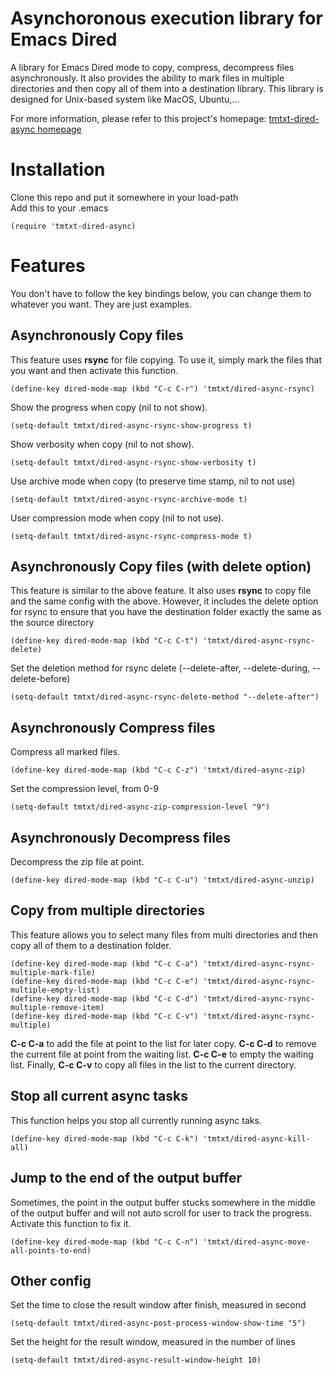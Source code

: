 # Asynchoronous execution library for Emacs Dired

A library for Emacs Dired mode to copy, compress, decompress files
asynchronously. It also provides the ability to mark files in multiple
directories and then copy all of them into a destination library. This library
is designed for Unix-based system like MacOS, Ubuntu,...

For more information, please refer to this project's homepage:
[tmtxt-dired-async homepage](http://truongtx.me/tmtxt-dired-async.html)

# Installation

Clone this repo and put it somewhere in your load-path  
Add this to your .emacs

	(require 'tmtxt-dired-async)

# Features

You don't have to follow the key bindings below, you can change them to whatever
you want. They are just examples.

## Asynchronously Copy files

This feature uses **rsync** for file copying. To use it, simply mark the files
that you want and then activate this function.

	(define-key dired-mode-map (kbd "C-c C-r") 'tmtxt/dired-async-rsync)

Show the progress when copy (nil to not show).

	(setq-default tmtxt/dired-async-rsync-show-progress t)

Show verbosity when copy (nil to not show).

	(setq-default tmtxt/dired-async-rsync-show-verbosity t)

Use archive mode when copy (to preserve time stamp, nil to not use)

	(setq-default tmtxt/dired-async-rsync-archive-mode t)

User compression mode when copy (nil to not use).

	(setq-default tmtxt/dired-async-rsync-compress-mode t)

## Asynchronously Copy files (with delete option)

This feature is similar to the above feature. It also uses **rsync** to copy
file and the same config with the above. However, it includes the delete option
for rsync to ensure that you have the destination folder exactly the same as the
source directory

	(define-key dired-mode-map (kbd "C-c C-t") 'tmtxt/dired-async-rsync-delete)

Set the deletion method for rsync delete (--delete-after, --delete-during, --delete-before)

	(setq-default tmtxt/dired-async-rsync-delete-method "--delete-after")

## Asynchronously Compress files

Compress all marked files.

	(define-key dired-mode-map (kbd "C-c C-z") 'tmtxt/dired-async-zip)

Set the compression level, from 0-9

	(setq-default tmtxt/dired-async-zip-compression-level "9")

## Asynchronously Decompress files

Decompress the zip file at point.

	(define-key dired-mode-map (kbd "C-c C-u") 'tmtxt/dired-async-unzip)

## Copy from multiple directories

This feature allows you to select many files from multi directories and then
copy all of them to a destination folder.

	(define-key dired-mode-map (kbd "C-c C-a") 'tmtxt/dired-async-rsync-multiple-mark-file)
	(define-key dired-mode-map (kbd "C-c C-e") 'tmtxt/dired-async-rsync-multiple-empty-list)
	(define-key dired-mode-map (kbd "C-c C-d") 'tmtxt/dired-async-rsync-multiple-remove-item)
	(define-key dired-mode-map (kbd "C-c C-v") 'tmtxt/dired-async-rsync-multiple)

**C-c C-a** to add the file at point to the list for later copy. **C-c C-d** to
remove the current file at point from the waiting list. **C-c C-e** to empty the
waiting list. Finally, **C-c C-v** to copy all files in the list to the current
directory.

## Stop all current async tasks

This function helps you stop all currently running async taks.

	(define-key dired-mode-map (kbd "C-c C-k") 'tmtxt/dired-async-kill-all)

## Jump to the end of the output buffer

Sometimes, the point in the output buffer stucks somewhere in the middle of the
output buffer and will not auto scroll for user to track the progress. Activate
this function to fix it.

	(define-key dired-mode-map (kbd "C-c C-n") 'tmtxt/dired-async-move-all-points-to-end)

## Other config

Set the time to close the result window after finish, measured in second

	(setq-default tmtxt/dired-async-post-process-window-show-time "5")

Set the height for the result window, measured in the number of lines

	(setq-default tmtxt/dired-async-result-window-height 10)
